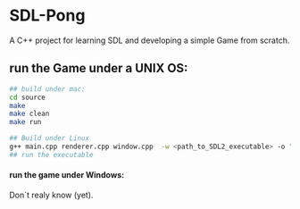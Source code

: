 # SDL-Pong
A C++ project for learning SDL and developing a simple Game from scratch. 
## run the Game under a UNIX OS: 
``` bash 
## build under mac: 
cd source 
make 
make clean 
make run

## Build under Linux 
g++ main.cpp renderer.cpp window.cpp  -w <path_to_SDL2_executable> -o "SDL pong" 
## run the executable 
``` 

#### run the game under Windows: 
Don´t realy know (yet).
